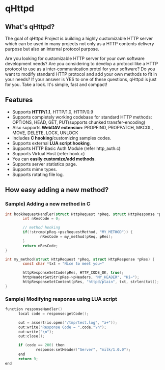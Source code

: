 qHttpd
======

## What's qHttpd?

The goal of qHttpd Project is building a highly customizable HTTP server which can be used in many projects not only as a HTTP contents delivery purpose but also an internal protocol purpose. 

Are you looking for customizable HTTP server for your own software development needs? Are you considering to develop a protocol like a HTTP protocol to use as a inter-communication protol for your software? Do you want to modify standard HTTP protocol and add your own methods to fit in your needs?
If your answer is YES to one of these questions, qHttpd is just for you. Take a look. It's simple, fast and compact! 

## Features

  * Supports **HTTP/1.1**, HTTP/1.0, HTTP/0.9 
  * Supports completely working codebase for standard HTTP methods: OPTIONS, HEAD, GET, PUT(supports chunked transfer-encoding) 
  * Also supports **WebDAV extension**: PROPFIND, PROPPATCH, MKCOL, MOVE, DELETE, LOCK, UNLOCK 
  * Includes **C hooking**/customizing samples codes. 
  * Supports external **LUA script hooking**. 
  * Supports HTTP Basic Auth Module (refer http_auth.c) 
  * Supports Virtual Host (refer hook.c) 
  * You can **easily customize/add methods**. 
  * Supports server statistics page. 
  * Supports mime types. 
  * Supports rotating file log. 

## How easy adding a new method?

### Sample) Adding a new method in C

```C
int hookRequestHandler(struct HttpRequest *pReq, struct HttpResponse *pRes) {
        int nResCode = 0;

        // method hooking
        if(!strcmp(pReq->pszRequestMethod, "MY_METHOD")) {
                nResCode = my_method(pReq, pRes);
        }
        return nResCode;
}

int my_method(struct HttpRequest *pReq, struct HttpResponse *pRes) {
        const char *txt = "Nice to meet you~"

        httpResponseSetCode(pRes, HTTP_CODE_OK, true);
        httpHeaderSetStr(pRes->pHeaders, "MY_HEADER", "Hi~");
        httpResponseSetContent(pRes, "httpd/plain", txt, strlen(txt));
}
```

### Sample) Modifying response using LUA script
```C
function responseHandler()
      local code = response:getCode();

      out = assert(io.open("/tmp/test.log", "a+"));
      out:write("Response Code = ",code,"\n");
      out:write("\n");
      out:close();

      if (code == 200) then
              response:setHeader("Server", "milk/1.0.0");
      end
      return 0;
end
```

